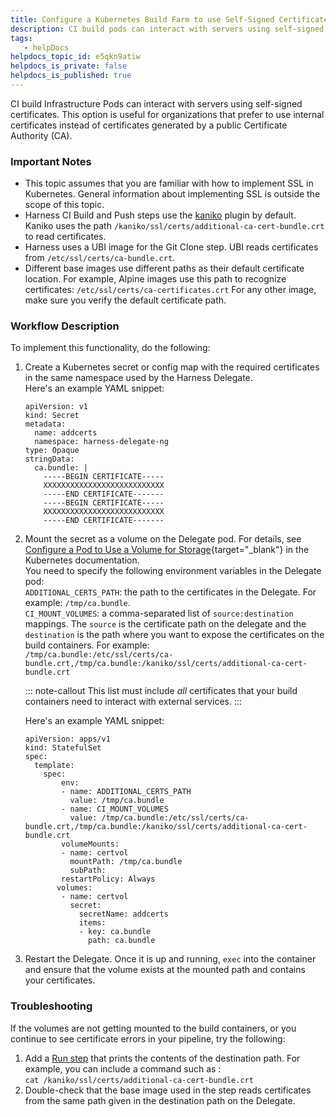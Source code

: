```yaml
---
title: Configure a Kubernetes Build Farm to use Self-Signed Certificates
description: CI build pods can interact with servers using self-signed certificates. This option is useful for organizations that prefer to use internal certificates instead of certificates generated by a public…
tags: 
   - helpDocs
helpdocs_topic_id: e5qkn9atiw
helpdocs_is_private: false
helpdocs_is_published: true
---
```


CI build Infrastructure Pods can interact with servers using self-signed
certificates. This option is useful for organizations that prefer to use
internal certificates instead of certificates generated by a public
Certificate Authority (CA). 

### Important Notes

-   This topic assumes that you are familiar with how to implement SSL
    in Kubernetes. General information about implementing SSL is outside
    the scope of this topic.
-   Harness CI Build and Push steps use the
    [kaniko](https://github.com/GoogleContainerTools/kaniko) plugin by
    default. Kaniko uses the path
    `/kaniko/ssl/certs/additional-ca-cert-bundle.crt` to read
    certificates.
-   Harness uses a UBI image for the Git Clone step. UBI reads
    certificates from `/etc/ssl/certs/ca-bundle.crt`.
-   Different base images use different paths as their default
    certificate location. For example, Alpine images use this path to
    recognize certificates: `/etc/ssl/certs/ca-certificates.crt` For any
    other image, make sure you verify the default certificate path.

### Workflow Description

To implement this functionality, do the following:

1.  Create a Kubernetes secret or config map with the required
    certificates in the same namespace used by the Harness Delegate.\
    Here\'s an example YAML snippet:

    ``` {.hljs .yaml}
    apiVersion: v1
    kind: Secret
    metadata:
      name: addcerts
      namespace: harness-delegate-ng
    type: Opaque
    stringData:                           
      ca.bundle: |
        -----BEGIN CERTIFICATE-----
        XXXXXXXXXXXXXXXXXXXXXXXXXXX
        -----END CERTIFICATE-------
        -----BEGIN CERTIFICATE-----
        XXXXXXXXXXXXXXXXXXXXXXXXXXX
        -----END CERTIFICATE-------
    ```

2.  Mount the secret as a volume on the Delegate pod. For details, see
    [Configure a Pod to Use a Volume for
    Storage](https://kubernetes.io/docs/tasks/configure-pod-container/configure-volume-storage/){target="_blank"}
    in the Kubernetes documentation.\
    You need to specify the following environment variables in the
    Delegate pod:\
    `ADDITIONAL_CERTS_PATH`: the path to the certificates in the
    Delegate. For example: `/tmp/ca.bundle`.\
    `CI_MOUNT_VOLUMES`: a comma-separated list of `source:destination`
    mappings. The `source` is the certificate path on the delegate and
    the `destination` is the path where you want to expose the
    certificates on the build containers. For example:\
    `/tmp/ca.bundle:/etc/ssl/certs/ca-bundle.crt,/tmp/ca.bundle:/kaniko/ssl/certs/additional-ca-cert-bundle.crt`

    ::: note-callout
    This list must include *all* certificates that your build containers
    need to interact with external services.
    :::

    Here\'s an example YAML snippet:

    ``` {.hljs .yaml}
    apiVersion: apps/v1
    kind: StatefulSet
    spec:
      template:
        spec:
            env:
            - name: ADDITIONAL_CERTS_PATH
              value: /tmp/ca.bundle
            - name: CI_MOUNT_VOLUMES
              value: /tmp/ca.bundle:/etc/ssl/certs/ca-bundle.crt,/tmp/ca.bundle:/kaniko/ssl/certs/additional-ca-cert-bundle.crt
            volumeMounts:
            - name: certvol
              mountPath: /tmp/ca.bundle
              subPath: 
            restartPolicy: Always
           volumes:
            - name: certvol
              secret:
                secretName: addcerts
                items:
                - key: ca.bundle
                  path: ca.bundle
    ```

3.  Restart the Delegate. Once it is up and running, `exec` into the
    container and ensure that the volume exists at the mounted path and
    contains your certificates.

### Troubleshooting

If the volumes are not getting mounted to the build containers, or you
continue to see certificate errors in your pipeline, try the following:

1.  Add a [Run
    step](../run-ci-scripts/run-a-script-in-a-ci-stage.md)
    that prints the contents of the destination path. For example, you
    can include a command such as :\
    `cat /kaniko/ssl/certs/additional-ca-cert-bundle.crt`
2.  Double-check that the base image used in the step reads certificates
    from the same path given in the destination path on the Delegate.
